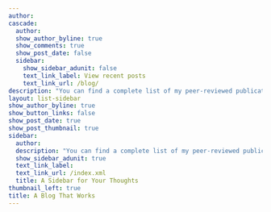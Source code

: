 ```yaml
---
author: 
cascade:
  author: 
  show_author_byline: true
  show_comments: true
  show_post_date: false
  sidebar:
    show_sidebar_adunit: false
    text_link_label: View recent posts
    text_link_url: /blog/
description: "You can find a complete list of my peer-reviewed publications in my [CV](https://docs.google.com/document/d/1D5xQBLe4Kkd_jhMD9CBQ6fGs1Cz-Vi07/edit?rtpof=true)"
layout: list-sidebar
show_author_byline: true
show_button_links: false
show_post_date: true
show_post_thumbnail: true
sidebar:
  author: 
  description: "You can find a complete list of my peer-reviewed publications in my [CV](https://docs.google.com/document/d/1D5xQBLe4Kkd_jhMD9CBQ6fGs1Cz-Vi07/edit?rtpof=true)"
  show_sidebar_adunit: true
  text_link_label: 
  text_link_url: /index.xml
  title: A Sidebar for Your Thoughts
thumbnail_left: true
title: A Blog That Works
---
```

